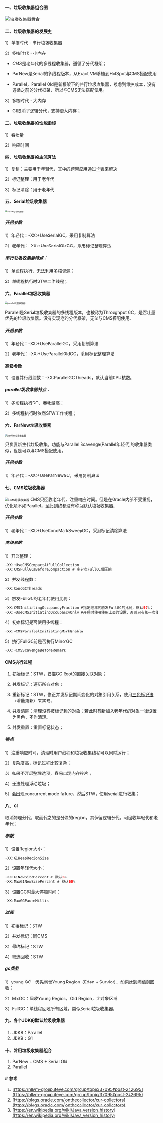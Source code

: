 #### 一、垃圾收集器组合图
![垃圾收集器组合](../../src/main/resources/picture/1240-20210115023735966.png)

#### 二、垃圾收集器的发展史

1）单核时代 - 串行垃圾收集器

2）多核时代 - 小内存

* *CMS*是老年代的多线程收集器，遵循了分代框架；

* ParNew是Serial的多线程版本，从Exact VM移植到HotSpot与CMS搭配使用

* Parallel，Parallel Old是新框架下的并行垃圾收集器，考虑到维护成本，没有遵循之前的分代框架，所以与CMS无法搭配使用。

3）多核时代 - 大内存

* G1取消了逻辑分代，支持更大内存；

#### 三、垃圾收集器的性能指标
1）吞吐量

2）响应时间

#### 四、垃圾收集器的主流算法
1）复制：主要用于年轻代，其中的跨带应用通过[卡表](./8.卡表.md)来解决

2）标记整理：用于老年代

3）标记清除：用于老年代

#### 五、Serial垃圾收集器
<img src="../../src/main/resources/picture/1240-20210115023735563.png" alt="serial垃圾收集器" style="zoom:50%;" />

##### 开启参数
1）年轻代：-XX:+UseSerialGC，采用复制算法

2）老年代：-XX:+UseSerialOldGC，采用标记整理算法

##### 串行垃圾收集器特点：
1）单线程执行，无法利用多核资源；

2）单线程执行时STW工作线程；

#### 六、Parallel垃圾收集器
<img src="../../src/main/resources/picture/1240-20210115023735693.png" alt="parallel垃圾收集器" style="zoom:50%;" />

Parallel是Serial垃圾收集器的多线程版本，也被称为Throughput GC，是吞吐量优先的垃圾收集器。没有实现老的分代框架，无法与CMS搭配使用。

##### 开启参数
1）年轻代：-XX:+UseParallelGC，采用复制算法

2）老年代：-XX:+UseParallelOldGC，采用标记整理算法

#### 高级参数
1）设置并行线程数：-XX:ParallelGCThreads，默认当前CPU核数。
##### parallel圾收集器特点：
1）多线程执行GC，吞吐量高；

2）多线程执行时依然STW工作线程；

#### 六、ParNew垃圾收集器
<img src="../../src/main/resources/picture/1240-20210115023735693.png" alt="parNew垃圾收集器" style="zoom:50%;" />

只负责新生代垃圾收集，功能与Parallel Scavenge(Parallel年轻代)的收集器类似，但是可以与CMS搭配使用。

##### 开启参数
1）年轻代：-XX:+UseParNewGC，采用复制算法

#### 七、CMS垃圾收集器
<img src="../../src/main/resources/picture/1240-20210115023735960.png" alt="CMS垃圾收集器" style="zoom:67%;" />
CMS只回收老年代，注重响应时间。但是在Oracle内部不受重视，优化项不如Parallel，至此到终都没有称为默认垃圾收集器。

##### 开启参数
1）老年代：-XX:+UseConcMarkSweepGC，采用标记清除算法
##### 高级参数
1）开启整理：

```java
-XX:+UseCMSCompactAtFullCollection
-XX:CMSFullGCsBeforeCompaction # 多少次FullGC后压缩
```

2）并发线程数：

```java
-XX:ConcGCThreads
```

3）触发FullGC的老年代使用比例：

```java
-XX:CMSInitiatingOccupancyFraction #指定老年代触发FullGC的比例，默认92%；
-XX:+UseCMSInitiatingOccupancyOnly #开启时使用使用上面的设置，否则只有第一次使用；
```

4）初始标记是否使用多线程：

```java
-XX:+CMSParallelInitiatingMarkEnable
```

5）执行FullGC前是否执行MinorGC

```java
-XX:+CMSScavengeBeforeRemark
```

#### CMS执行过程
1. 初始标记：STW，扫描GC Root的直接关联对象；
1. 并发标记：遍历所有对象；
1. 重新标记：STW，修正并发标记期间变化的对象引用关系，使用[三色标记法](./7.三色标记.md)（增量更新）来实现。

1. 并发清除：清理没有被标记到的对象；若此时有新加入老年代的对象一律设置为黑色，不作清理。
1. 并发重置：重置标记状态；
##### 特点
1）注重响应时间，清理时用户线程和垃圾收集线程可以同时运行；

2）复杂度高，标记过程比较复杂；

3）如果不开启整理选项，容易出现内存碎片；

4）无法处理浮动垃圾；

5）会出现concurrent mode failure，然后STW，使用serial进行收集；

#### 八、G1
取消物理分代，取而代之的是分块的region，其保留逻辑分代。可回收年轻代和老年代；
##### 参数
1）设置Region大小：

```java
-XX:G1HeapRegionSize
```

2）设置年轻代大小：

```java
-XX:G1NewSizePercent # 默认5%
-XX:MaxG1NewSizePercent # 默认60%
```

3）设置GC时最大停顿时间：

```java
-XX:MaxGGPauseMillis
```

##### 过程
1）初始标记：STW

2）并发标记：同CMS

3）最终标记：STW

4）筛选回收：STW

##### gc类型
1）young GC：优先新增Young Region（Eden + Survior），如果达到阈值则回收；

2）MixGC：回收Young Region，Old Region，大对象区域

3）FullGC：单线程回收所有区域，类似Serial垃圾收集器。

#### 九、各个JDK的默认垃圾收集器
1. JDK8：Parallel
1. JDK9：G1
#### 十、常用垃圾收集器组合
1. ParNew + CMS + Serial Old
2. Parallel

#### # 参考

1. [https://hllvm-group.iteye.com/group/topic/37095#post-242695](https://hllvm-group.iteye.com/group/topic/37095#post-242695)
2. [https://blogs.oracle.com/jonthecollector/our-collectors](https://blogs.oracle.com/jonthecollector/our-collectors)
3. [https://en.wikipedia.org/wiki/Java_version_history](https://en.wikipedia.org/wiki/Java_version_history)